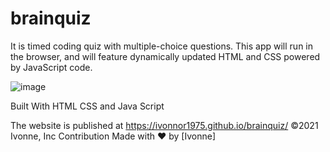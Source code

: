 # brainquiz
It is timed coding quiz with multiple-choice questions. This app will run in the browser, and will feature dynamically updated HTML and CSS powered by JavaScript code.


![image](https://user-images.githubusercontent.com/88918693/133908858-ef262300-4f08-4ea7-8841-3d379e21ec11.png)


Built With HTML CSS and  Java Script

The website is published at https://ivonnor1975.github.io/brainquiz/
©️2021 Ivonne, Inc Contribution Made with ❤️ by [Ivonne]
